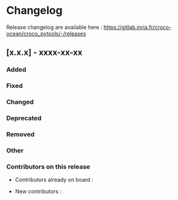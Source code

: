 # Changelog

Release changelog are available here :
https://gitlab.inria.fr/croco-ocean/croco_pytools/-/releases

## [x.x.x] - xxxx-xx-xx

### Added


### Fixed


### Changed


### Deprecated


### Removed


### Other



### Contributors on this release

- Contributors already on board :  


- New contributors :   

